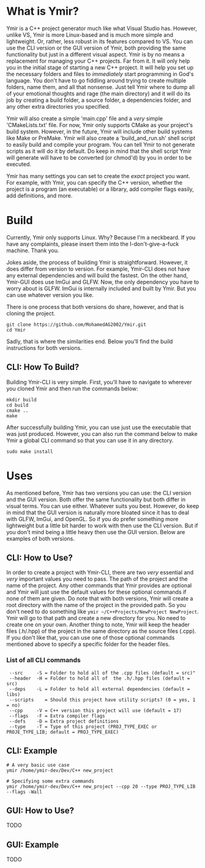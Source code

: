 # What is Ymir?
Ymir is a C++ project generator much like what Visual Studio has. However, unlike VS, Ymir is more Linux-based and is much more simple and lightweight. Or, rather, less robust in its features compared to VS. You can use the CLI version or the GUI version of Ymir, both providing the same functionality but just in a different visual aspect. Ymir is by no means a replacement for managing your C++ projects. Far from it. It will only help you in the initial stage of starting a new C++ project. It will help you set up the necessary folders and files to *immediately* start programming in God's language. You don't have to go fiddling around trying to create multiple folders, name them, and all that nonsense. Just tell Ymir where to dump all of your emotional thoughts and rage (the main directory) and it will do its job by creating a build folder, a source folder, a dependencies folder, and any other extra directories you specified.  

Ymir will also create a simple 'main.cpp' file and a *very* simple 'CMakeLists.txt' file. For now, Ymir only supports CMake as your project's build system. However, in the future, Ymir will include other build systems like Make or PreMake. Ymir will also create a 'build_and_run.sh' shell script to easily build and compile your program. You can tell Ymir to not generate scripts as it will do it by default. Do keep in mind that the shell script Ymir will generate will have to be converted (or chmod'd) by you in order to be executed.

Ymir has many settings you can set to create the *exact* project you want. For example, with Ymir, you can specify the C++ version, whether the project is a program (an executable) or a library, add compiler flags easily, add definitions, and more. 

# Build
Currently, Ymir only supports Linux. Why? Because I'm a neckbeard. If you have any complaints, please insert them into the I-don't-give-a-fuck machine. Thank you. 

Jokes aside, the process of building Ymir is straightforward. However, it does differ from version to version. For example, Ymir-CLI does not have any external dependencies and will build the fastest. On the other hand, Ymir-GUI does use ImGui and GLFW. Now, the only dependency you have to worry about is GLFW. ImGui is internally included and built by Ymir. But you can use whatever version you like.

There is one process that both versions do share, however, and that is cloning the project.  

~~~
git clone https://github.com/MohamedAG2002/Ymir.git
cd Ymir
~~~

Sadly, that is where the similarities end. Below you'll find the build instructions for both versions.

## CLI: How To Build? 
Building Ymir-CLI is very simple. First, you'll have to navigate to wherever you cloned Ymir and then run the commands below:

~~~
mkdir build
cd build 
cmake ..
make 
~~~

After successfully building Ymir, you can use just use the executable that was just produced. However, you can also run the command below to make Ymir a global CLI command so that you can use it in any directory. 

~~~
sudo make install
~~~

# Uses
As mentioned before, Ymir has two versions you can use: the CLI version and the GUI version. Both offer the same functionality but both differ in visual terms. You can use either. Whatever suits you best. However, do keep in mind that the GUI version is naturally more bloated since it has to deal with GLFW, ImGui, and OpenGL. So if you do prefer something more lightweight but a little bit harder to work with then use the CLI version. But if you don't mind being a little heavy then use the GUI version. Below are examples of both versions.

## CLI: How to Use? 
In order to create a project with Ymir-CLI, there are two *very* essential and *very* important values you need to pass. The path of the project and the name of the project. Any other commands that Ymir provides are optional and Ymir will just use the default values for these optional commands if none of them are given. Do note that with both versions, Ymir will create a root directory with the name of the project in the provided path. So you don't need to do something like `ymir ~/C++Projects/NewProject NewProject`. Ymir will go to that path and create a new directory for you. No need to create one on your own. Another thing to note, Ymir will keep the header files (.h/.hpp) of the project in the same directory as the source files (.cpp). If you don't like that, you can use one of those optional commands mentioned above to specify a specific folder for the header files.

### List of all CLI commands

~~~
 --src     -S = Folder to hold all of the .cpp files (default = src)"
 --header  -H = Folder to hold all of  the .h/.hpp files (default = src)
 --deps    -L = Folder to hold all external dependencies (default = libs)
 --scripts    = Should this project have utility scripts? (0 = yes, 1 = no)
 --cpp     -V = C++ version this project will use (default = 17)
 --flags   -F = Extra compiler flags
 --defs    -D = Extra project definitions
 --type    -T = Type of this project (PROJ_TYPE_EXEC or PROJE_TYPE_LIB; default = PROJ_TYPE_EXEC)
~~~

## CLI: Example

~~~
# A very basic use case 
ymir /home/ymir-dev/Dev/C++ new_project
~~~

~~~
# Specifying some extra commands 
ymir /home/ymir-dev/Dev/C++ new_project --cpp 20 --type PROJ_TYPE_LIB --flags -Wall
~~~

## GUI: How to Use? 
TODO

## GUI: Example  
TODO

